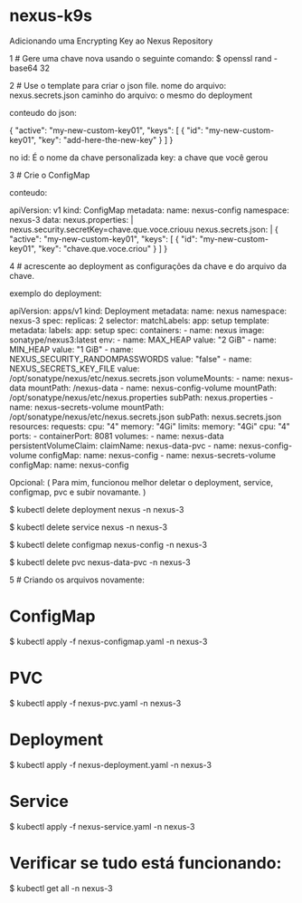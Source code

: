 # nexus-k9s

Adicionando uma Encrypting Key ao Nexus Repository

1 # Gere uma chave nova usando o seguinte comando:
  $ openssl rand -base64 32

2 # Use o template para criar o json file.
nome do arquivo: nexus.secrets.json
caminho do arquivo: o mesmo do deployment

conteudo do json:

{
  "active": "my-new-custom-key01",
  "keys": [
    {
      "id": "my-new-custom-key01",
      "key": "add-here-the-new-key"
    }
  ]
}

no id: É o nome da chave personalizada
key: a chave que você gerou

3 # Crie o ConfigMap

conteudo:

apiVersion: v1
kind: ConfigMap
metadata:
  name: nexus-config
  namespace: nexus-3
data:
  nexus.properties: |
    nexus.security.secretKey=chave.que.voce.criouu
  nexus.secrets.json: |
    {
      "active": "my-new-custom-key01",
      "keys": [
        {
          "id": "my-new-custom-key01",
          "key": "chave.que.voce.criou"
        }
      ]
    }

4 # acrescente ao deployment as configurações da chave e do arquivo da chave.

exemplo do deployment:

apiVersion: apps/v1
kind: Deployment
metadata:
  name: nexus
  namespace: nexus-3
spec:
  replicas: 2
  selector:
    matchLabels:
      app: setup
  template:
    metadata:
      labels:
        app: setup
    spec:
      containers:
        - name: nexus
          image: sonatype/nexus3:latest
          env:
            - name: MAX_HEAP
              value: "2 GiB"
            - name: MIN_HEAP
              value: "1 GiB"
            - name: NEXUS_SECURITY_RANDOMPASSWORDS
              value: "false"
            - name: NEXUS_SECRETS_KEY_FILE
              value: /opt/sonatype/nexus/etc/nexus.secrets.json
          volumeMounts:
            - name: nexus-data
              mountPath: /nexus-data
            - name: nexus-config-volume
              mountPath: /opt/sonatype/nexus/etc/nexus.properties
              subPath: nexus.properties
            - name: nexus-secrets-volume
              mountPath: /opt/sonatype/nexus/etc/nexus.secrets.json
              subPath: nexus.secrets.json
          resources:
            requests:
              cpu: "4"
              memory: "4Gi"
            limits:
              memory: "4Gi"
              cpu: "4"
          ports:
            - containerPort: 8081
      volumes:
        - name: nexus-data
          persistentVolumeClaim:
            claimName: nexus-data-pvc
        - name: nexus-config-volume
          configMap:
            name: nexus-config
        - name: nexus-secrets-volume
          configMap:
            name: nexus-config


Opcional: ( Para mim, funcionou melhor deletar o deployment, service, configmap, pvc e subir novamante. )

$ kubectl delete deployment nexus -n nexus-3

$ kubectl delete service nexus -n nexus-3

$ kubectl delete configmap nexus-config -n nexus-3

$ kubectl delete pvc nexus-data-pvc -n nexus-3

5 # Criando os arquivos novamente:

# ConfigMap

$ kubectl apply -f nexus-configmap.yaml -n nexus-3

# PVC

$ kubectl apply -f nexus-pvc.yaml -n nexus-3

# Deployment

$ kubectl apply -f nexus-deployment.yaml -n nexus-3

# Service

$ kubectl apply -f nexus-service.yaml -n nexus-3

# Verificar se tudo está funcionando:

$ kubectl get all -n nexus-3





